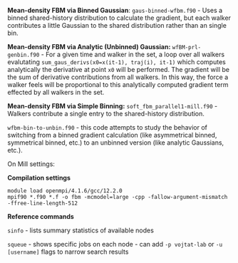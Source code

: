 **Mean-density FBM via Binned Gaussian**: `gaus-binned-wfbm.f90` - Uses a binned shared-history distribution to calculate the gradient, but each walker contributes a little Gaussian to the shared distribution rather than an single bin. 

**Mean-density FBM via Analytic (Unbinned) Gaussian:** `wfBM-prl-genbin.f90` - For a given time and walker in the set, a loop over all walkers evalutating `sum_gaus_derivs(x0=x(it-1), traj(i), it-1)` which computes analytically the derivative at point `x0` will be performed. The gradient will be the sum of derivative contributions from all walkers. In this way, the force a walker feels will be proportional to this analytically computed gradient term effected by all walkers in the set. 

**Mean-density FBM via Simple Binning:** `soft_fbm_parallel1-mill.f90` - Walkers contribute a single entry to the shared-history distribution.

`wfbm-bin-to-unbin.f90` - this code attempts to study the behavior of switching from a binned gradient calculation (like asymmetrical binned, symmetrical binned, etc.) to an unbinned version (like analytic Gaussians, etc.). 




On Mill settings: 

**Compilation settings**
```
module load openmpi/4.1.6/gcc/12.2.0
mpif90 *.f90 *.f -o fbm -mcmodel=large -cpp -fallow-argument-mismatch -ffree-line-length-512
```

**Reference commands**

`sinfo` - lists summary statistics of available nodes 

`squeue` - shows specific jobs on each node - can add `-p vojtat-lab` or `-u [username]` flags to narrow search results 


